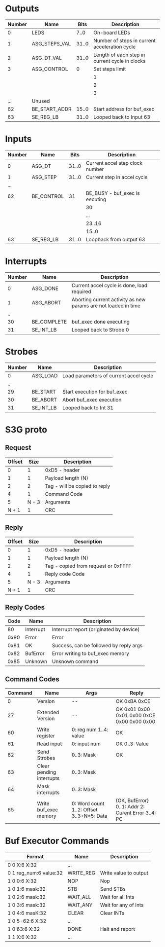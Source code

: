 Outputs
=======

Number | Name | Bits | Description
------ | ---- | ---- | -----------
  0  |  LEDS | 7..0 | On-board LEDs
  1  |  ASG_STEPS_VAL | 31..0 | Number of steps in current acceleration cycle
  2  | ASG_DT_VAL | 31..0 | Length of each step in current cycle in clocks
  3  | ASG_CONTROL | 0 | Set steps limit
     |  |             | 1 | Set DT limit
     |  |             | 2 | Reset steps
     |  |             | 3 | Reset DT
  ...| Unused
  62 | BE_START_ADDR | 15..0 | Start address for buf_exec
  63 | SE_REG_LB | 31..0| Looped back to Input 63
 
Inputs
======

Number | Name | Bits | Description
------ | ---- | ---- | -----------
 0 | ASG_DT | 31..0 | Current accel step clock number
 1 | ASG_STEP | 31..0 | Current step in accel cycle
 ... |
 62 | BE_CONTROL | 31 | BE_BUSY - buf_exec is eecuting
     | |         | 30 | BE_WAITING - buf_exec is waiting for int
     | |         |...|
     | |         | 23..16 | BE_ERROR - current error code
     | |         | 15..0 | BE_PC - current PC of bef_exec
  63 | SE_REG_LB | 31..0 | Loopback from output 63


Interrupts
==========

Number | Name | Description
------ | ---- | -----------
 0 | ASG_DONE | Current accel cycle is done, load required
 1 | ASG_ABORT | Aborting current activity as new params are not loaded in time
 ..| |
 30 | BE_COMPLETE | buf_exec done executing
 31 | SE_INT_LB | Looped back to Strobe 0


Strobes
=======

Number | Name | Description
------ | ---- | -----------
 0 | ASG_LOAD | Load parameters of current accel cycle
 ..|
 29 | BE_START | Start execution for buf_exec
 30 | BE_ABORT | Abort buf_exec execution
 31 | SE_INT_LB | Looped back to Int 31


S3G proto
============

Request
-------

 Offset | Size | Description
 -------|------|-------------
    0   |    1 |  0xD5 - header
    1   |    1 |  Payload length (N)
    2   |    2     |  Tag - will be copied to reply
    4   |    1     |  Command Code
    5   |    N - 3 |  Arguments
   N + 1|   1      | CRC

Reply
-----

 Offset | Size | Description
 -------|------|-------------
    0   |    1 |  0xD5 - header
    1   |    1 |  Payload length (N)
    2   |    2     |  Tag - copied from request or 0xFFFF
    4   |    1     |  Reply code Code
    5   |    N - 3 |  Arguments
   N + 1|   1      | CRC

Reply Codes
-----------
Code | Name | Description
-----|------|------------
  80 | Interrupt | Interrupt report (originated by device)
 0x80  | Error   | Error
 0x81  | OK   | Success, can be followed by reply args
 0x82  | BufError   | Error writing to buf_exec memory
 0x85  | Unknown | Unknown command

Command Codes
-------------

Command | Name | Args | Reply
--------|------|------|-------
  0     | Version | -- |  OK 0xBA 0xCE
  27    | Extended Version | -- | OK 0x01 0x00 0x01 0x00 0xCE 0x00 0x00 0x00
  60    | Write register | 0: reg num 1..4: value | OK
  61    | Read input | 0: input num | OK 0..3: Value
  62    | Send Strobes | 0..3: Mask | OK
  63    | Clear pending interrupts| 0..3: Mask
  64    | Mask interrupts| 0..3: Mask
  65    | Write buf_exec memory| 0: Word count 1..2: Offset 3..3+N*5: Data| {OK, BufError} 0..1: Addr 2: Curent Error 3..4: PC

Buf Executor Commands
=====================

Format | Name | Description
-------|------|-------------
0 0 X:6 X:32 | ...
0 1 reg_num:6 value:32 | WRITE_REG| Write value to output
1 0 0:6 X:32 | NOP | Nop
1 0 1:6 mask:32 | STB | Send STBs
1 0 2:6 mask:32 | WAIT_ALL | Wait for all Ints
1 0 3:6 mask:32 | WAIT_ANY | Wait for any of Ints
1 0 4:6 masK:32 | CLEAR | Clear INTs
1 0 5-62:6 X:32 | ...
1 0 63:6 X:32 | DONE | Halt and report
1 1 X:6 X:32 | ...
